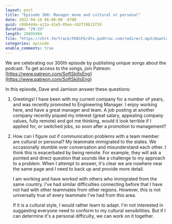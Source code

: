 ```yaml
---
layout: post
title: "Episode 300: Manager move and cultural or personal"
date: 2022-04-18 06:00:00 -0700
guid: c0db444a-a12a-41e5-85ee-c62f19b13719
duration: "29:23"
length: 28095984
file: "https://chrt.fm/track/FD81F6/dts.podtrac.com/redirect.mp3/download.softskills.audio/sse-300.mp3"
categories: episode
enable_comments: true
---
```


We are celebrating our 300th episode by publishing unique songs about the podcast. To get access to the songs, join Patreon: [https://www.patreon.com/SoftSkillsEng](https://www.patreon.com/SoftSkillsEng)

In this episode, Dave and Jamison answer these questions:

1. Greetings! I have been with my current company for a number of years, and was recently promoted to Engineering Manager. I enjoy working here, and have a great manager and team. A job posting at another company recently piqued my interest (great salary, appealing company values, fully remote) and got me thinking, would it look terrible if I applied for, or switched jobs, so soon after a promotion to management?

2. How can I figure out if communication problems with a team member are cultural or personal? My teammate immigrated to the states. We occasionally stumble over conversation and misunderstand each other. I think this is exacerbated by being remote. For example, they will ask a pointed and direct question that sounds like a challenge to my approach to a problem. When I attempt to answer, it's clear we are nowhere near the same page and I need to back up and provide more detail.
   
   I am working and have worked with others who immigrated from the same country. I've had similar difficulties connecting before that I have not had with other teammates from other regions.  However, this is not universally true of every teammate I've had from this area.
   
   If it is a cultural style, I would rather learn to adapt. I'm not interested in suggesting everyone need to conform to my cultural sensibilities. But if I can determine it's a personal difficulty, we can work on it together.
